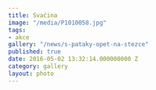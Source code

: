 ```yaml
---
title: Svačina
image: "/media/P1010058.jpg"
tags:
- akce
gallery: "/news/s-pataky-opet-na-stezce"
published: true
date: 2016-05-02 13:32:14.000000000 Z
category: gallery
layout: photo
---
```

